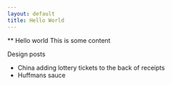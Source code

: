```yaml
---
layout: default
title: Hello World
---
```


** Hello world
This is some content

Design posts
 - China adding lottery tickets to the back of receipts
 - Huffmans sauce
